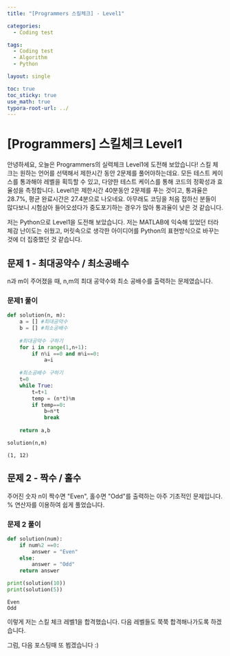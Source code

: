 ```yaml
---
title: "[Programmers 스킬체크] - Level1"

categories:
  - Coding test

tags:
  - Coding test
  - Algorithm
  - Python

layout: single

toc: true
toc_sticky: true
use_math: true
typora-root-url: ../
---
```


# [Programmers] 스킬체크 Level1

안녕하세요, 오늘은 Programmers의 실력체크 Level1에 도전해 보았습니다!
스킬 체크는 원하는 언어를 선택해서 제한시간 동안 2문제를 풀어야하는데요.
모든 테스트 케이스를 통과해야 레벨을 획득할 수 있고, 다양한 테스트 케이스를 통해 코드의 정확성과 효율성을 측정합니다.
Level1은 제한시간 40분동안 2문제를 푸는 것이고, 통과율은 28.7%, 평균 완료시간은 27.4분으로 나오네요. 
아무래도 코딩을 처음 접하신 분들이 많다보니 시험삼아 들어오셨다가 중도포기하는 경우가 많아 통과율이 낮은 것 같습니다.

저는 Python으로 Level1을 도전해 보았습니다. 저는 MATLAB에 익숙해 있었던 터라 체감 난이도는 쉬웠고, 머릿속으로 생각한 아이디어를 Python의 표현방식으로 바꾸는 것에 더 집중했던 것 같습니다.


## 문제 1 - 최대공약수 / 최소공배수

n과 m이 주어졌을 때, n,m의 최대 공약수와 최소 공배수를 출력하는 문제였습니다.

### 문제1 풀이


```python
def solution(n, m):
    a = [] #최대공약수
    b = [] #최소공배수
    
    #최대공약수 구하기
    for i in range(1,n+1):
        if n%i ==0 and m%i==0:
            a=i
    
    #최소공배수 구하기
    t=0
    while True:
        t=t+1
        temp = (n*t)%m
        if temp==0:
            b=n*t
            break
            
    return a,b

solution(n,m)

```




    (1, 12)



## 문제 2 - 짝수 / 홀수
주어진 숫자 n이 짝수면 "Even", 홀수면 "Odd"를 출력하는 아주 기초적인 문제입니다.
% 연산자를 이용하여 쉽게 풀었습니다.

### 문제 2 풀이


```python
def solution(num):
    if num%2 ==0:    
        answer = "Even"
    else:
        answer = "Odd"
    return answer

print(solution(10))
print(solution(5))
```

    Even
    Odd
    

이렇게 저는 스킬 체크 레벨1을 합격했습니다.
다음 레벨들도 쭉쭉 합격해나가도록 하겠습니다.

그럼, 다음 포스팅때 또 뵙겠습니다 :)